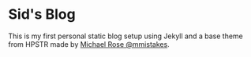 # Sid's Blog

This is my first personal static blog setup using Jekyll and a base theme from HPSTR made by [Michael Rose @mmistakes](https://github.com/mmistakes).
 